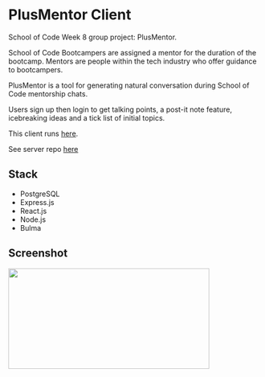 # PlusMentor Client

School of Code Week 8 group project: PlusMentor.

School of Code Bootcampers are assigned a mentor for the duration of the bootcamp. Mentors are people within the tech industry who offer guidance to bootcampers.

PlusMentor is a tool for generating natural conversation during School of Code mentorship chats.

Users sign up then login to get talking points, a post-it note feature, icebreaking ideas and a tick list of initial topics.

This client runs [here](https://plusmentor.netlify.app/).

See server repo [here](https://github.com/michaelfswann/back-end-project-week-the-jkrs)

## Stack

- PostgreSQL
- Express.js
- React.js
- Node.js
- Bulma

## Screenshot

<img src="https://i.ibb.co/WHWpJgb/plus-mentor-screen-shot.png" width="400px" height="200px"></img>
